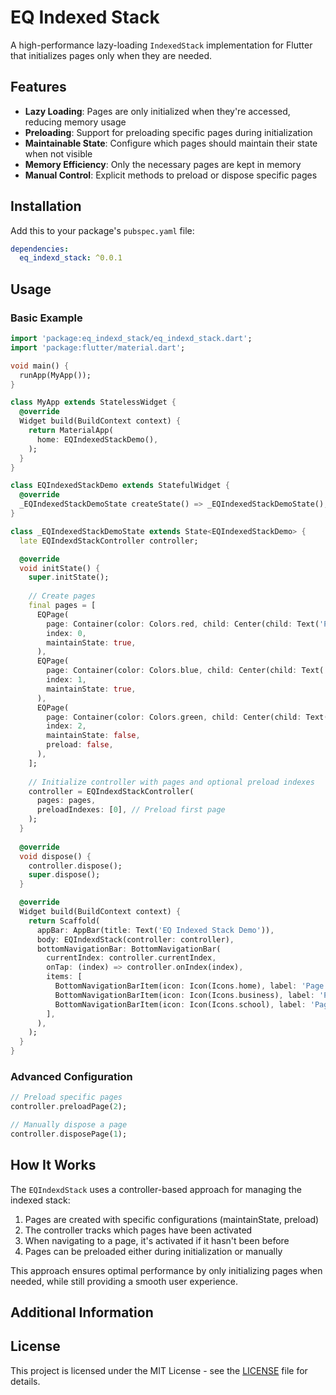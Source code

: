 # EQ Indexed Stack

A high-performance lazy-loading `IndexedStack` implementation for Flutter that initializes pages only when they are needed.

## Features

- **Lazy Loading**: Pages are only initialized when they're accessed, reducing memory usage
- **Preloading**: Support for preloading specific pages during initialization
- **Maintainable State**: Configure which pages should maintain their state when not visible
- **Memory Efficiency**: Only the necessary pages are kept in memory
- **Manual Control**: Explicit methods to preload or dispose specific pages

## Installation

Add this to your package's `pubspec.yaml` file:

```yaml
dependencies:
  eq_indexd_stack: ^0.0.1
```

## Usage

### Basic Example

```dart
import 'package:eq_indexd_stack/eq_indexd_stack.dart';
import 'package:flutter/material.dart';

void main() {
  runApp(MyApp());
}

class MyApp extends StatelessWidget {
  @override
  Widget build(BuildContext context) {
    return MaterialApp(
      home: EQIndexedStackDemo(),
    );
  }
}

class EQIndexedStackDemo extends StatefulWidget {
  @override
  _EQIndexedStackDemoState createState() => _EQIndexedStackDemoState();
}

class _EQIndexedStackDemoState extends State<EQIndexedStackDemo> {
  late EQIndexdStackController controller;

  @override
  void initState() {
    super.initState();
    
    // Create pages
    final pages = [
      EQPage(
        page: Container(color: Colors.red, child: Center(child: Text('Page 1'))),
        index: 0,
        maintainState: true,
      ),
      EQPage(
        page: Container(color: Colors.blue, child: Center(child: Text('Page 2'))),
        index: 1,
        maintainState: true,
      ),
      EQPage(
        page: Container(color: Colors.green, child: Center(child: Text('Page 3'))),
        index: 2,
        maintainState: false,
        preload: false,
      ),
    ];
    
    // Initialize controller with pages and optional preload indexes
    controller = EQIndexdStackController(
      pages: pages,
      preloadIndexes: [0], // Preload first page
    );
  }
  
  @override
  void dispose() {
    controller.dispose();
    super.dispose();
  }

  @override
  Widget build(BuildContext context) {
    return Scaffold(
      appBar: AppBar(title: Text('EQ Indexed Stack Demo')),
      body: EQIndexdStack(controller: controller),
      bottomNavigationBar: BottomNavigationBar(
        currentIndex: controller.currentIndex,
        onTap: (index) => controller.onIndex(index),
        items: [
          BottomNavigationBarItem(icon: Icon(Icons.home), label: 'Page 1'),
          BottomNavigationBarItem(icon: Icon(Icons.business), label: 'Page 2'),
          BottomNavigationBarItem(icon: Icon(Icons.school), label: 'Page 3'),
        ],
      ),
    );
  }
}
```

### Advanced Configuration

```dart
// Preload specific pages
controller.preloadPage(2);

// Manually dispose a page
controller.disposePage(1);
```

## How It Works

The `EQIndexdStack` uses a controller-based approach for managing the indexed stack:

1. Pages are created with specific configurations (maintainState, preload)
2. The controller tracks which pages have been activated
3. When navigating to a page, it's activated if it hasn't been before
4. Pages can be preloaded either during initialization or manually

This approach ensures optimal performance by only initializing pages when needed, while still providing a smooth user experience.

## Additional Information
 

## License

This project is licensed under the MIT License - see the [LICENSE](LICENSE) file for details.